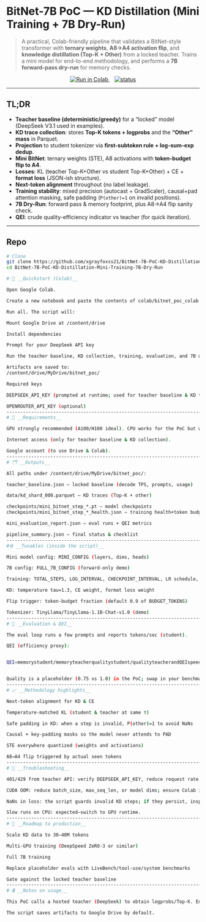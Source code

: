 # BitNet-7B PoC — KD Distillation (Mini Training + 7B Dry-Run)

> A practical, Colab-friendly pipeline that validates a BitNet-style transformer with **ternary weights**, **A8→A4 activation flip**, and **knowledge distillation (Top-K + Other)** from a locked teacher. Trains a mini model for end-to-end methodology, and performs a **7B forward-pass dry-run** for memory checks.

<p align="center">
  <a href="https://colab.research.google.com/github/xgrayfoxss21/BitNet-7B-PoC-KD-Distillation-Mini-Training-7B-Dry-Run/blob/main/colab/bitnet_poc_colab.ipynb">
    <img src="https://colab.research.google.com/assets/colab-badge.svg" alt="Run in Colab">
  </a>
  &nbsp;&nbsp;
  <a href="https://github.com/xgrayfoxss21/BitNet-7B-PoC-KD-Distillation-Mini-Training-7B-Dry-Run/actions">
    <img src="https://img.shields.io/badge/status-experimental-orange" alt="status">
  </a>
</p>

---

## TL;DR

- **Teacher baseline (deterministic/greedy)** for a “locked” model (DeepSeek V3.1 used in examples).
- **KD trace collection**: stores **Top-K tokens + logprobs** and the **“Other” mass** in Parquet.
- **Projection** to student tokenizer via **first-subtoken rule + log-sum-exp dedup**.
- **Mini BitNet**: ternary weights (STE), A8 activations with **token-budget flip to A4**.
- **Losses**: KL (teacher Top-K+Other vs student Top-K+Other) + CE + **format loss** (JSON-ish structure).
- **Next-token alignment** throughout (no label leakage).
- **Training stability**: mixed precision (autocast + GradScaler), causal+pad attention masking, safe padding (`P(other)=1` on invalid positions).
- **7B Dry-Run**: forward pass & memory footprint, plus A8→A4 flip sanity check.
- **QEI**: crude quality-efficiency indicator vs teacher (for quick iteration).

---

## Repo

```bash
# Clone
git clone https://github.com/xgrayfoxss21/BitNet-7B-PoC-KD-Distillation-Mini-Training-7B-Dry-Run.git
cd BitNet-7B-PoC-KD-Distillation-Mini-Training-7B-Dry-Run

# 🚀 __Quickstart (Colab)__

Open Google Colab.

Create a new notebook and paste the contents of colab/bitnet_poc_colab.py into a single cell.

Run all. The script will:

Mount Google Drive at /content/drive

Install dependencies

Prompt for your DeepSeek API key

Run the teacher baseline, KD collection, training, evaluation, and 7B dry-run

Artifacts are saved to:
/content/drive/MyDrive/bitnet_poc/

Required keys

DEEPSEEK_API_KEY (prompted at runtime; used for teacher baseline & KD trace collection)

OPENROUTER_API_KEY (optional)
--------------------------------------------------------------------------------------------
# 🧰 __Requirements__

GPU strongly recommended (A100/H100 ideal). CPU works for the PoC but will be slow.

Internet access (only for teacher baseline & KD collection).

Google account (to use Drive & Colab).
--------------------------------------------------------------------------------------------
# 🗂 __Outputs__

All paths under /content/drive/MyDrive/bitnet_poc/:

teacher_baseline.json — locked baseline (decode TPS, prompts, usage)

data/kd_shard_000.parquet — KD traces (Top-K + other)

checkpoints/mini_bitnet_step_*.pt — model checkpoints
checkpoints/mini_bitnet_step_*_health.json — training health+token budget

mini_evaluation_report.json — eval runs + QEI metrics

pipeline_summary.json — final status & checklist
-------------------------------------------------------------------------------------------
#⚙️ __Tunables (inside the script)__

Mini model config: MINI_CONFIG (layers, dims, heads)

7B config: FULL_7B_CONFIG (forward-only demo)

Training: TOTAL_STEPS, LOG_INTERVAL, CHECKPOINT_INTERVAL, LR schedule, weight decay

KD: temperature tau=1.3, CE weight, format loss weight

Flip trigger: token-budget fraction (default 0.9 of BUDGET_TOKENS)

Tokenizer: TinyLlama/TinyLlama-1.1B-Chat-v1.0 (demo)
------------------------------------------------------------------------------------------
# 🧪 __Evaluation & QEI__

The eval loop runs a few prompts and reports tokens/sec (student).

QEI (efficiency proxy):


QEI=memorystudent​/memoryteacher​qualitystudent​/qualityteacher​​andQEIspeed​=QEI×TPSteacher​TPSstudent​


Quality is a placeholder (0.75 vs 1.0) in the PoC; swap in your benchmark score when ready.
-------------------------------------------------------------------------------------------
# 📈 __Methodology highlights__

Next-token alignment for KD & CE

Temperature-matched KL (student & teacher at same τ)

Safe padding in KD: when a step is invalid, P(other)=1 to avoid NaNs

Causal + key-padding masks so the model never attends to PAD

STE everywhere quantized (weights and activations)

A8→A4 flip triggered by actual seen tokens
------------------------------------------------------------------------------------------
# 🧯 __Troubleshooting__

401/429 from teacher API: verify DEEPSEEK_API_KEY, reduce request rate, or shorten eval_prompts/train_prompts.

CUDA OOM: reduce batch_size, max_seq_len, or model dims; ensure Colab is on a GPU runtime.

NaNs in loss: the script guards invalid KD steps; if they persist, inspect KD parquet for malformed rows.

Slow runs on CPU: expected—switch to GPU runtime.
-----------------------------------------------------------------------------------------
# 🧭 __Roadmap to production__

Scale KD data to 30–40M tokens

Multi-GPU training (DeepSpeed ZeRO-3 or similar)

Full 7B training

Replace placeholder evals with LiveBench/tool-use/system benchmarks

Gate against the locked teacher baseline
----------------------------------------------------------------------------------------
# 🔒 __Notes on usage__

This PoC calls a hosted teacher (DeepSeek) to obtain logprobs/Top-K. Ensure you have permission and follow provider ToS.

The script saves artifacts to Google Drive by default.
